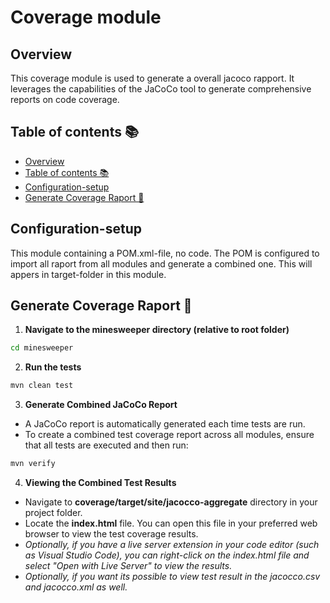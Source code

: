 # Coverage module

## Overview

This coverage module is used to generate a overall jacoco rapport. It leverages the capabilities of the JaCoCo tool to generate comprehensive reports on code coverage.

## Table of contents 📚

- [Overview](#overview)
- [Table of contents 📚](#table-of-contents-📚)
- [Configuration-setup](#configuration-setup)
- [Generate Coverage Raport 🧪](#generate-coverage-raport-🧪)

## Configuration-setup

This module containing a POM.xml-file, no code. The POM is configured to import all raport from all modules and generate a combined one. This will appers in target-folder in this module.

## Generate Coverage Raport 🧪

1. **Navigate to the minesweeper directory (relative to root folder)**

```cmd
cd minesweeper
```

2. **Run the tests**

```cmd
mvn clean test
```

3. **Generate Combined JaCoCo Report**

- A JaCoCo report is automatically generated each time tests are run.
- To create a combined test coverage report across all modules, ensure that all tests are executed and then run:

```cmd
mvn verify
```

4. **Viewing the Combined Test Results**

- Navigate to **coverage/target/site/jacocco-aggregate** directory in your project folder.
- Locate the **index.html** file. You can open this file in your preferred web browser to view the test coverage results.
- _Optionally, if you have a live server extension in your code editor (such as Visual Studio Code), you can right-click on the index.html file and select "Open with Live Server" to view the results._
- _Optionally, if you want its possible to view test result in the jacocco.csv and jacocco.xml as well._
